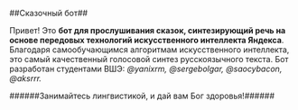 ##Сказочный бот##

Привет! Это **бот для прослушивания сказок, синтезирующий речь на основе передовых технологий искусственного интеллекта Яндекса**. Благодаря самообучающимся алгоритмам искусственного интеллекта, это самый качественный голосовой синтез русскоязычного текста. Бот разработан студентами ВШЭ: *@yanixrm, @sergebolgar, @saocybacon, @aksrrr.* 

######Занимайтесь лингвистикой, и дай вам Бог здоровья!######

